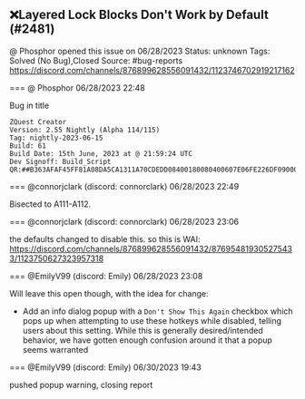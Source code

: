 ## ❌Layered Lock Blocks Don't Work by Default (#2481)
@ Phosphor opened this issue on 06/28/2023
Status: unknown
Tags: Solved (No Bug),Closed
Source: #bug-reports https://discord.com/channels/876899628556091432/1123746702919217162


=== @ Phosphor 06/28/2023 22:48

Bug in title
```
ZQuest Creator
Version: 2.55 Nightly (Alpha 114/115)
Tag: nightly-2023-06-15
Build: 61
Build Date: 15th June, 2023 at @ 21:59:24 UTC
Dev Signoff: Build_Script
QR:##B363AFAF45FF81A08DA5CA1311A70CDEDD08400180080400607E06FE226DF0900043020400BF8201128E5864000000000000D01A00000000000000000000000000000000000000000000000000000000098083E61F080000000000000000000000000000##
```

=== @connorjclark (discord: connorclark) 06/28/2023 22:49

Bisected to A111-A112.

=== @connorjclark (discord: connorclark) 06/28/2023 23:06

the defaults changed to disable this. so this is WAI: https://discord.com/channels/876899628556091432/876954819305275433/1123750627323957318

=== @EmilyV99 (discord: Emily) 06/28/2023 23:08

Will leave this open though, with the idea for change:
- Add an info dialog popup with a `Don't Show This Again` checkbox which pops up when attempting to use these hotkeys while disabled, telling users about this setting.
While this is generally desired/intended behavior, we have gotten enough confusion around it that a popup seems warranted

=== @EmilyV99 (discord: Emily) 06/30/2023 19:43

pushed popup warning, closing report
